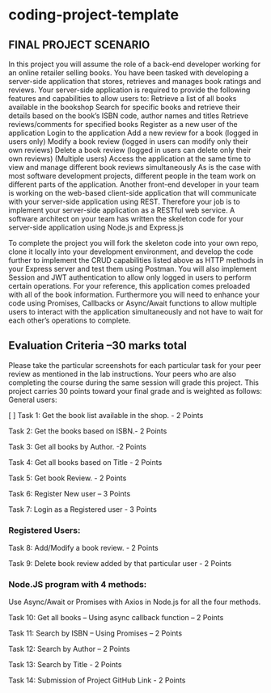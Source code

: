 # coding-project-template

## FINAL PROJECT SCENARIO
In this project you will assume the role of a back-end developer working for an online retailer selling books. You have been tasked with developing a server-side
application that stores, retrieves and manages book ratings and reviews.
Your server-side application is required to provide the following features and capabilities to allow users to:
Retrieve a list of all books available in the bookshop
Search for specific books and retrieve their details based on the book’s ISBN code, author names and titles
Retrieve reviews/comments for specified books
Register as a new user of the application
Login to the application
Add a new review for a book (logged in users only)
Modify a book review (logged in users can modify only their own reviews)
Delete a book review (logged in users can delete only their own reviews)
(Multiple users) Access the application at the same time to view and manage different book reviews simultaneously
As is the case with most software development projects, different people in the team work on different parts of the application. Another front-end developer in
your team is working on the web-based client-side application that will communicate with your server-side application using REST. Therefore your job is to
implement your server-side application as a RESTful web service. A software architect on your team has written the skeleton code for your server-side
application using Node.js and Express.js



To complete the project you will fork the skeleton code into your own repo, clone it locally into your development environment, and develop the code further to
implement the CRUD capabilities listed above as HTTP methods in your Express server and test them using Postman. You will also implement Session and
JWT authentication to allow only logged in users to perform certain operations. For your reference, this application comes preloaded with all of the book
information.
Furthermore you will need to enhance your code using Promises, Callbacks or Async/Await functions to allow multiple users to interact with the application
simultaneously and not have to wait for each other’s operations to complete.

## Evaluation Criteria –30 marks total

Please take the particular screenshots for each particular task for your peer review as mentioned in the lab instructions. Your peers who are also completing the
course during the same session will grade this project. This project carries 30 points toward your final grade and is weighted as follows:
General users:

[ ] Task 1: Get the book list available in the shop.  - 2 Points

Task 2: Get the books based on ISBN.- 2 Points

Task 3: Get all books by Author. -2 Points

Task 4: Get all books based on Title - 2 Points

Task 5: Get book Review. - 2 Points

Task 6: Register New user – 3 Points

Task 7: Login as a Registered user - 3 Points

### Registered Users:

Task 8: Add/Modify a book review. - 2 Points

Task 9: Delete book review added by that particular user - 2 Points

### Node.JS program with 4 methods:

Use Async/Await or Promises with Axios in Node.js for all the four methods.

Task 10: Get all books – Using async callback function – 2 Points

Task 11: Search by ISBN – Using Promises – 2 Points

Task 12: Search by Author – 2 Points

Task 13: Search by Title - 2 Points

Task 14: Submission of Project GitHub Link - 2 Points
